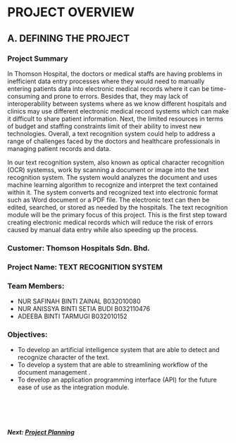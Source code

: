 # PROJECT OVERVIEW

## A. DEFINING THE PROJECT
###  Project Summary
In Thomson Hospital, the doctors or medical staffs are having problems in inefficient data entry processes where they would need to manually entering patients data into electronic medical records where it can be time-consuming and prone to errors. Besides that, they may lack of interoperability between systems where as we know different hospitals and clinics may use different electronic medical record systems which can make it difficult to share patient information. Next, the limited resources in terms of budget and staffing constraints limit of their ability to invest new technologies. Overall, a text recognition system could help to address a range of challenges faced by the doctors and healthcare professionals in managing patient records and data.

In our text recognition system, also known as optical character recognition (OCR) systemss, work by scanning a document or image into the text recognition system. The system would analyzes the document and uses machine learning algorithm to recognize and interpret the text contained within it. The system converts and recognized text into electronic format such as Word document or a PDF file. The electronic text can then be edited, searched, or stored as needed by the hospitals. The text recognition module will be the primary focus of this project. This is the first step toward creating electronic medical records which will reduce the risk of errors caused by manual data entry while also speeding up the process.


###  Customer: Thomson Hospitals Sdn. Bhd.

### Project Name: TEXT RECOGNITION SYSTEM

### Team Members: 
+ NUR SAFINAH BINTI ZAINAL B032010080
+ NUR ANISSYA BINTI SETIA BUDI B032110476
+ ADEEBA BINTI TARMUGI B032010152


### Objectives:
+ To develop an artificial intelligence system that are able to detect and recognize character of the text.
+ To develop a system that are able to streamlining workflow of the document management .
+ To develop an application programming interface (API) for the future ease of use as the integration module.

<br><br><br>
##### Next: [Project Planning](B-PROJECT_PLANNING.md)
